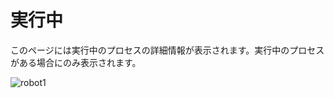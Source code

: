 # 実行中

このページには実行中のプロセスの詳細情報が表示されます。実行中のプロセスがある場合にのみ表示されます。

![robot1](https://docimages.blob.core.chinacloudapi.cn/images/Robot/Robot-RunningProcess-0.png)
